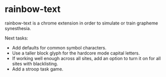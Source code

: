 # rainbow-text
rainbow-text is a chrome extension in order to simulate or train grapheme synesthesia.


Next tasks:
- Add defaults for common symbol characters.
- Use a taller block glyph for the hardcore mode capital letters.
- If working well enough across all sites, add an option to turn it on for all sites with blacklisting.
- Add a stroop task game.
